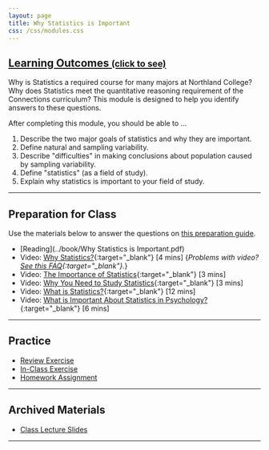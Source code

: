 ```yaml
---
layout: page
title: Why Statistics is Important
css: /css/modules.css
---
```


<div class="panel-group-ILOs">
  <div class="panel panel-default">
    <div class="panel-heading">
      <h2 class="panel-title">
        <a data-toggle="collapse" href="#ILOs">Learning Outcomes <small>(click to see)</small></a>
      </h2>
    </div>
    <div id="ILOs" class="panel-collapse collapse">
      <div class="panel-body">
Why is Statistics a required course for many majors at Northland College?  Why does Statistics meet the quantitative reasoning requirement of the Connections curriculum?  This module is designed to help you identify answers to these questions.

<p>After completing this module, you should be able to ...</p>

<ol>
  <li>Describe the two major goals of statistics and why they are important.</li>
  <li>Define natural and sampling variability.</li>
  <li>Describe "difficulties" in making conclusions about population caused by sampling variability.</li>
  <li>Define "statistics" (as a field of study).</li>
  <li>Explain why statistics is important to your field of study.</li>
</ol>
      </div>
    </div>
  </div>
</div>

----

## Preparation for Class

Use the materials below to answer the questions on [this preparation guide](WhyStats_Prep).

* [Reading](../book/Why Statistics is Important.pdf)
* Video: [Why Statistics?](https://www.youtube.com/v/yxXsPc0bphQ?rel=0){:target="_blank"} [4 mins] {*Problems with video? [See this FAQ](../resources/FAQ/FAQs/videos){:target="_blank"}.*}
* Video: [The Importance of Statistics](https://www.youtube.com/v/gOzlQ_EyJ0o?rel=0){:target="_blank"} [3 mins]
* Video: [Why You Need to Study Statistics](https://www.youtube.com/v/wV0Ks7aS7YI?rel=0){:target="_blank"} [3 mins]
* Video: [What is Statistics?](https://www.youtube.com/v/5YsiVJFSwGo?rel=0&start=35){:target="_blank"} [12 mins]
* Video: [What is Important About Statistics in Psychology?](https://www.youtube.com/v/yl_yuxHFIXc?rel=0&start=18&end=333){:target="_blank"} [6 mins]

----

## Practice

* [Review Exercise](WhyStats_RevEx)
* [In-Class Exercise](WhyStats_CE)
* [Homework Assignment](WhyStats_HW)

----

## Archived Materials

* [Class Lecture Slides](WhyStats_PPT.pptx)

----

